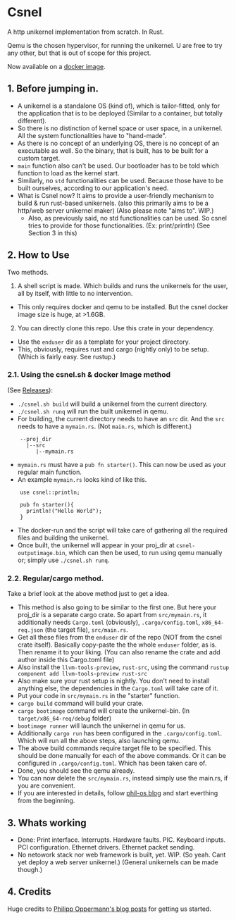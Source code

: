 # Csnel

A http unikernel implementation from scratch. In Rust.

Qemu is the chosen hypervisor, for running the unikernel. U are free to try any other, but that is out of scope for this project.

Now available on a [docker image](https://hub.docker.com/r/lalithkota/csnel).

## 1. Before jumping in.

- A unikernel is a standalone OS (kind of), which is tailor-fitted, only for the application that is to be deployed (Similar to a container, but totally different).
- So there is no distinction of kernel space or user space, in a unikernel. All the system functionalities have to "hand-made".
- As there is no concept of an underlying OS, there is no concept of an executable as well. So the binary, that is built, has to be built for a custom target.
- `main` function also can't be used. Our bootloader has to be told which function to load as the kernel start.
- Similarly, no `std` functionalities can be used. Because those have to be built ourselves, according to our application's need.
- What is Csnel now? It aims to provide a user-friendly
mechanism to build & run rust-based unikernels. (also this primarily aims to be a http/web server unikernel maker) (Also please note "aims to". WIP.)
  - Also, as previously said, no std functionalities can be used. So csnel tries to provide for those functionalities. (Ex: print/println) (See Section 3 in this)

## 2. How to Use

Two methods.

1. A shell script is made. Which builds and runs the unikernels for the user, all by itself, with little to no intervention.
  - This only requires docker and qemu to be installed.  But the csnel docker image size is huge, at >1.6GB.
2. You can directly clone this repo. Use this crate in your dependency.
  - Use the `enduser` dir as a template for your project directory.
  - This, obviously, requires rust and cargo (nightly only) to be setup. (Which is fairly easy. See rustup.)

### 2.1. Using the csnel.sh & docker Image method

(See [Releases](https://github.com/lalithkota/csnel/releases)):
  - `./csnel.sh build` will build a unikernel from the current directory.
  - `./csnel.sh runq` will run the built unikernel in qemu.
  - For building, the current directory needs to have an `src` dir. And the `src` needs to have a `mymain.rs`. (Not `main.rs`, which is different.)
```
    --proj_dir
      |--src
         |--mymain.rs
```
  - `mymain.rs` must have a `pub fn starter()`. This can now be used as your regular main function.
  - An example `mymain.rs` looks kind of like this.
```
    use csnel::println;

    pub fn starter(){
      println!("Hello World");
    }
```
  - The docker-run and the script will take care of gathering all the required files and building the unikernel.
  - Once built, the unikernel will appear in your proj_dir at `csnel-outputimage.bin`, which can then be used, to run using qemu manually or; simply use `./csnel.sh runq`.

### 2.2. Regular/cargo method.

Take a brief look at the above method just to get a idea.

- This method is also going to be similar to the first one. But here your proj_dir is a separate cargo crate. So apart from `src/mymain.rs`, it additionally needs `Cargo.toml` (obviously), `.cargo/config.toml`, `x86_64-req.json` (the target file), `src/main.rs`.
- Get all these files from the `enduser` dir of the repo (NOT from the csnel crate itself). Basically copy-paste the the whole `enduser` folder, as is. Then rename it to your liking. (You can also rename the crate and add author inside this Cargo.toml file)
- Also install the `llvm-tools-preview`, `rust-src`, using the command `rustup component add llvm-tools-preview rust-src`
- Also make sure your rust setup is nightly. You don't need to install anything else, the dependencies in the `Cargo.toml` will take care of it.
- Put your code in `src/mymain.rs` in the "starter" function.
- `cargo build` command will build your crate.
- `cargo bootimage` command will create the unikernel-bin. (In `target/x86_64-req/debug` folder)
- `bootimage runner` will launch the unikernel in qemu for us.
- Additionally `cargo run` has been configured in the `.cargo/config.toml`. Which will run all the above steps, also launching qemu.
- The above build commands require target file to be specified. This should be done manually for each of the above commands. Or it can be configured in `.cargo/config.toml`. Which has been taken care of.
- Done, you should see the qemu already.
- You can now delete the `src/mymain.rs`, instead simply use the main.rs, if you are convenient.
- If you are interested in details, follow [phil-os blog](https://os.phil-opp.com) and start everthing from the beginning.

## 3. Whats working

- Done: Print interface. Interrupts. Hardware faults. PIC. Keyboard inputs. PCI configuration. Ethernet drivers. Ethernet packet sending.
- No netowork stack nor web framework is built, yet. WIP. (So yeah. Cant yet deploy a web server unikernel.) (General unikernels can be made though.)

## 4. Credits

Huge credits to [Philipp Oppermann's blog posts](https://os.phil-opp.com) for getting us started.
